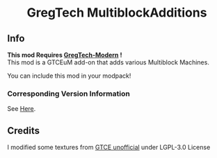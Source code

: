 <h1 align="center">GregTech MultiblockAdditions</h1>


## Info

**This mod Requires [GregTech-Modern](https://github.com/GregTechCEu/GregTech-Modern) !**<br>
This mod is a GTCEuM add-on that adds various Multiblock Machines.

You can include this mod in your modpack!

### Corresponding Version Information
See [Here](https://github.com/MrKono/MaterialReplication-Modern/blob/main/CorrespondingVersion.md).

## Credits
I modified some textures from [GTCE unofficial](https://github.com/GregTechCEu/GregTech) under LGPL-3.0 License
<br>
